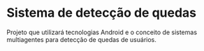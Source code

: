 # Sistema de detecção de quedas

Projeto que utilizará tecnologias Android e o conceito de sistemas multiagentes para detecção de quedas de usuários.
